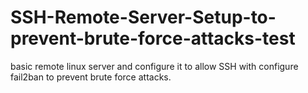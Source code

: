 # SSH-Remote-Server-Setup-to-prevent-brute-force-attacks-test
basic remote linux server and configure it to allow SSH with configure fail2ban to prevent brute force attacks.
